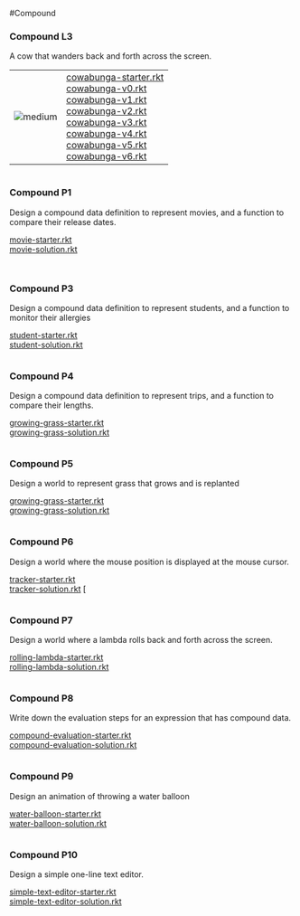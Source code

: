 #Compound

### Compound  L3
A cow that wanders back and forth across the screen.

|                                                                            |                                                                                                                                                                                                                                                                                                                                                                                                                                                                                                                                                                                                                                                                                                                                                                                                                                                                                                                                                                   |
| -------------------------------------------------------------------------- | ----------------------------------------------------------------------------------------------------------------------------------------------------------------------------------------------------------------------------------------------------------------------------------------------------------------------------------------------------------------------------------------------------------------------------------------------------------------------------------------------------------------------------------------------------------------------------------------------------------------------------------------------------------------------------------------------------------------------------------------------------------------------------------------------------------------------------------------------------------------------------------------------------------------------------------------------------------------- |
| ![](https://edge.edx.org/c4x/UBCx/CPSC1101/asset/blue_square.png "medium") | [cowabunga-starter.rkt](https://s3.amazonaws.com/edx-course-spdx-kiczales/HTC/cowabunga-starter.rkt "cowabunga-starter.rkt")  <br>[cowabunga-v0.rkt](https://s3.amazonaws.com/edx-course-spdx-kiczales/HTC/cowabunga-v0.rkt "cowabunga-v0.rkt")  <br>[cowabunga-v1.rkt](https://s3.amazonaws.com/edx-course-spdx-kiczales/HTC/cowabunga-v1.rkt "cowabunga-v1.rkt")  <br>[cowabunga-v2.rkt](https://s3.amazonaws.com/edx-course-spdx-kiczales/HTC/cowabunga-v2.rkt "cowabunga-v2.rkt")  <br>[cowabunga-v3.rkt](https://s3.amazonaws.com/edx-course-spdx-kiczales/HTC/cowabunga-v3.rkt "cowabunga-v3.rkt")  <br>[cowabunga-v4.rkt](https://s3.amazonaws.com/edx-course-spdx-kiczales/HTC/cowabunga-v4.rkt "cowabunga-v4.rkt")  <br>[cowabunga-v5.rkt](https://s3.amazonaws.com/edx-course-spdx-kiczales/HTC/cowabunga-v5.rkt "cowabunga-v5.rkt")  <br>[cowabunga-v6.rkt](https://s3.amazonaws.com/edx-course-spdx-kiczales/HTC/cowabunga-v6.rkt "cowabunga-v6.rkt") |

```LISP

```

### Compound P1
Design a compound data definition to represent movies, and a function to compare their release dates.

[movie-starter.rkt](https://s3.amazonaws.com/edx-course-spdx-kiczales/HTC/movie-starter.rkt "movie-starter.rkt")  
[movie-solution.rkt](https://s3.amazonaws.com/edx-course-spdx-kiczales/HTC/movie-solution.rkt "movie-solution.rkt")

```LISP


```


### Compound P3
Design a compound data definition to represent students, and a function to monitor their allergies


[student-starter.rkt](https://s3.amazonaws.com/edx-course-spdx-kiczales/HTC/student-starter.rkt "student-starter.rkt")  
[student-solution.rkt](https://s3.amazonaws.com/edx-course-spdx-kiczales/HTC/student-solution.rkt "student-solution.rkt")

```LISP

```

### Compound P4
Design a compound data definition to represent trips, and a function to compare their lengths.

[growing-grass-starter.rkt](https://s3.amazonaws.com/edx-course-spdx-kiczales/HTC/growing-grass-starter.rkt "growing-grass-starter.rkt")  
[growing-grass-solution.rkt](https://s3.amazonaws.com/edx-course-spdx-kiczales/HTC/growing-grass-solution.rkt "growing-grass-solution.rkt")

```LISP

```


### Compound P5
Design a world to represent grass that grows and is replanted

[growing-grass-starter.rkt](https://s3.amazonaws.com/edx-course-spdx-kiczales/HTC/growing-grass-starter.rkt "growing-grass-starter.rkt")  
[growing-grass-solution.rkt](https://s3.amazonaws.com/edx-course-spdx-kiczales/HTC/growing-grass-solution.rkt "growing-grass-solution.rkt")

```LISP

```

### Compound P6

Design a world where the mouse position is displayed at the mouse cursor.

[tracker-starter.rkt](https://s3.amazonaws.com/edx-course-spdx-kiczales/HTC/tracker-starter.rkt "tracker-starter.rkt")  
[tracker-solution.rkt](https://s3.amazonaws.com/edx-course-spdx-kiczales/HTC/tracker-solution.rkt "tracker-solution.rkt")
[
```LISP

```


### Compound P7
Design a world where a lambda rolls back and forth across the screen.

[rolling-lambda-starter.rkt](https://s3.amazonaws.com/edx-course-spdx-kiczales/HTC/rolling-lambda-starter.rkt "rolling-lambda-starter.rkt")  
[rolling-lambda-solution.rkt](https://s3.amazonaws.com/edx-course-spdx-kiczales/HTC/rolling-lambda-solution.rkt "rolling-lambda-solution.rkt")

```LISP

```

### Compound P8
Write down the evaluation steps for an expression that has compound data.

[compound-evaluation-starter.rkt](https://s3.amazonaws.com/edx-course-spdx-kiczales/HTC/compound-evaluation-starter.rkt "compound-evaluation-starter.rkt")  
[compound-evaluation-solution.rkt](https://s3.amazonaws.com/edx-course-spdx-kiczales/HTC/compound-evaluation-solution.rkt "compound-evaluation-solution.rkt")

```LISP

```


### Compound P9

Design an animation of throwing a water balloon

[water-balloon-starter.rkt](https://s3.amazonaws.com/edx-course-spdx-kiczales/HTC/water-balloon-starter.rkt "water-balloon-starter.rkt")  
[water-balloon-solution.rkt](https://s3.amazonaws.com/edx-course-spdx-kiczales/HTC/water-balloon-solution.rkt "water-balloon-solution.rkt")


```LISP

```

### Compound P10

Design a simple one-line text editor.

[simple-text-editor-starter.rkt](https://s3.amazonaws.com/edx-course-spdx-kiczales/HTC/simple-text-editor-starter.rkt "simple-text-editor-starter.rkt")  
[simple-text-editor-solution.rkt](https://s3.amazonaws.com/edx-course-spdx-kiczales/HTC/simple-text-editor-solution.rkt "simple-text-editor-solution.rkt")
```LISP

```


